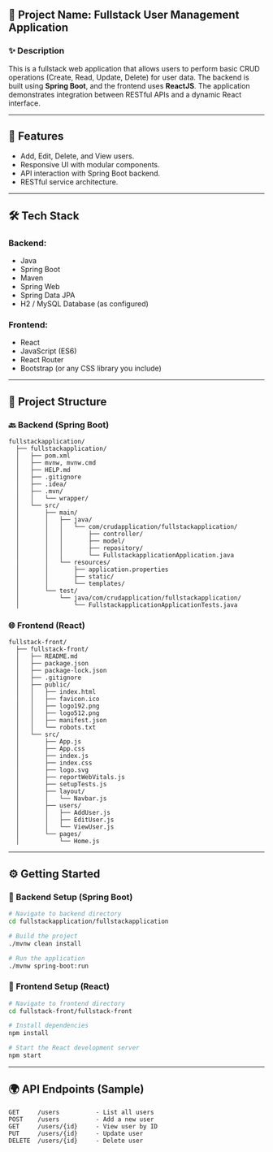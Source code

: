 

## 📘 Project Name: Fullstack User Management Application

### ✨ Description

This is a fullstack web application that allows users to perform basic CRUD operations (Create, Read, Update, Delete) for user data. The backend is built using **Spring Boot**, and the frontend uses **ReactJS**. The application demonstrates integration between RESTful APIs and a dynamic React interface.

---

## 🚀 Features

* Add, Edit, Delete, and View users.
* Responsive UI with modular components.
* API interaction with Spring Boot backend.
* RESTful service architecture.

---

## 🛠️ Tech Stack

### Backend:

* Java
* Spring Boot
* Maven
* Spring Web
* Spring Data JPA
* H2 / MySQL Database (as configured)

### Frontend:

* React
* JavaScript (ES6)
* React Router
* Bootstrap (or any CSS library you include)

---

## 📂 Project Structure

### 🔙 Backend (Spring Boot)

```
fullstackapplication/
  ├── fullstackapplication/
  │   ├── pom.xml
  │   ├── mvnw, mvnw.cmd
  │   ├── HELP.md
  │   ├── .gitignore
  │   ├── .idea/
  │   ├── .mvn/
  │   │   └── wrapper/
  │   └── src/
  │       ├── main/
  │       │   ├── java/
  │       │   │   └── com/crudapplication/fullstackapplication/
  │       │   │       ├── controller/
  │       │   │       ├── model/
  │       │   │       ├── repository/
  │       │   │       └── FullstackapplicationApplication.java
  │       │   └── resources/
  │       │       ├── application.properties
  │       │       ├── static/
  │       │       └── templates/
  │       └── test/
  │           └── java/com/crudapplication/fullstackapplication/
  │               └── FullstackapplicationApplicationTests.java
```

### 🌐 Frontend (React)

```
fullstack-front/
  ├── fullstack-front/
  │   ├── README.md
  │   ├── package.json
  │   ├── package-lock.json
  │   ├── .gitignore
  │   ├── public/
  │   │   ├── index.html
  │   │   ├── favicon.ico
  │   │   ├── logo192.png
  │   │   ├── logo512.png
  │   │   ├── manifest.json
  │   │   └── robots.txt
  │   └── src/
  │       ├── App.js
  │       ├── App.css
  │       ├── index.js
  │       ├── index.css
  │       ├── logo.svg
  │       ├── reportWebVitals.js
  │       ├── setupTests.js
  │       ├── layout/
  │       │   └── Navbar.js
  │       ├── users/
  │       │   ├── AddUser.js
  │       │   ├── EditUser.js
  │       │   └── ViewUser.js
  │       └── pages/
  │           └── Home.js
```

---

## ⚙️ Getting Started

### 📌 Backend Setup (Spring Boot)

```bash
# Navigate to backend directory
cd fullstackapplication/fullstackapplication

# Build the project
./mvnw clean install

# Run the application
./mvnw spring-boot:run
```

### 📌 Frontend Setup (React)

```bash
# Navigate to frontend directory
cd fullstack-front/fullstack-front

# Install dependencies
npm install

# Start the React development server
npm start
```

---

## 🌍 API Endpoints (Sample)

```
GET     /users          - List all users
POST    /users          - Add a new user
GET     /users/{id}     - View user by ID
PUT     /users/{id}     - Update user
DELETE  /users/{id}     - Delete user
```

